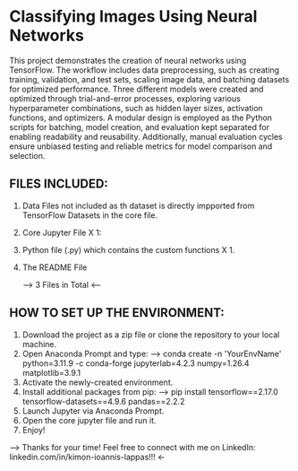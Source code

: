 # Classifying Images Using Neural Networks
This project demonstrates the creation of neural networks using TensorFlow. The workflow includes data preprocessing, such as creating training, validation, and test sets, scaling image data, and batching datasets for optimized performance. Three different models were created and optimized through trial-and-error processes, exploring various hyperparameter combinations, such as hidden layer sizes, activation functions, and optimizers. A modular design is employed as the Python scripts for batching, model creation, and evaluation kept separated for enabling readability and reusability. Additionally, manual evaluation cycles ensure unbiased testing and reliable metrics for model comparison and selection.

## FILES INCLUDED:
1. Data Files not included as th dataset is directly impported from TensorFlow Datasets in the core file.
2. Core Jupyter File X 1:
3. Python file (.py) which contains the custom functions X 1.
4. The README File

   --> 3 Files in Total <--

## HOW TO SET UP THE ENVIRONMENT:
1. Download the project as a zip file or clone the repository to your local machine.
2. Open Anaconda Prompt and type:
   --> conda create -n 'YourEnvName' python=3.11.9 -c conda-forge jupyterlab=4.2.3 numpy=1.26.4 matplotlib=3.9.1
3. Activate the newly-created environment.
4. Install additional packages from pip:
   --> pip install tensorflow==2.17.0 tensorflow-datasets==4.9.6 pandas==2.2.2
5. Launch Jupyter via Anaconda Prompt.
6. Open the core jupyter file and run it.
7. Enjoy!

--> Thanks for your time! Feel free to connect with me on LinkedIn: linkedin.com/in/kimon-ioannis-lappas!!! <-
